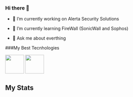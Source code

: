 ### Hi there 👋

- 🔭 I’m currently working on Alerta Security Solutions

- 🌱 I’m currently learning FireWall (SonicWall and Sophos)

- 💬 Ask me about everthing

###My Best Tecnhologies
<div>
  <img src="https://cdn.jsdelivr.net/gh/devicons/devicon/icons/python/python-original-wordmark.svg" width="60"/>
  <img src="https://cdn.jsdelivr.net/gh/devicons/devicon/icons/c/c-original.svg" width="60"/>
<div>

 ## My Stats

<div>
  <a href="https://github.com/Lipeera"
    <img height="180em" src="https://github-readme-stats.vercel.app/api/top-langs/?username=Lipeera&layout=compact&langs_count=7&theme=dark%22width=%22350%22/%3E
    <img height="180em" src="https://github-readme-stats.vercel.app/api?username=Lipeera&show_icons=true&theme=dark&include_all_commits=true&count_private=true%22width=%22350%22/%3E
  </a>
</div>

